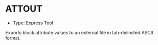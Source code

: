 # ATTOUT

- Type: Express Tool

Exports block attribute values to an external file in tab-delimited ASCII format.
